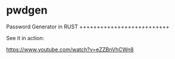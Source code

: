 # pwdgen
Password Generator in RUST
++++++++++++++++++++++++++

See it in action:

https://www.youtube.com/watch?v=eZZBnVhCWn8
